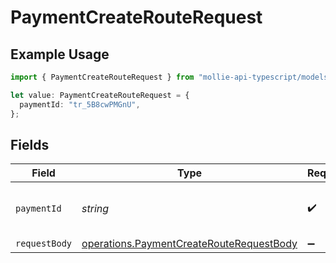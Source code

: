 # PaymentCreateRouteRequest

## Example Usage

```typescript
import { PaymentCreateRouteRequest } from "mollie-api-typescript/models/operations";

let value: PaymentCreateRouteRequest = {
  paymentId: "tr_5B8cwPMGnU",
};
```

## Fields

| Field                                                                                                | Type                                                                                                 | Required                                                                                             | Description                                                                                          | Example                                                                                              |
| ---------------------------------------------------------------------------------------------------- | ---------------------------------------------------------------------------------------------------- | ---------------------------------------------------------------------------------------------------- | ---------------------------------------------------------------------------------------------------- | ---------------------------------------------------------------------------------------------------- |
| `paymentId`                                                                                          | *string*                                                                                             | :heavy_check_mark:                                                                                   | Provide the ID of the related payment.                                                               | tr_5B8cwPMGnU                                                                                        |
| `requestBody`                                                                                        | [operations.PaymentCreateRouteRequestBody](../../models/operations/paymentcreaterouterequestbody.md) | :heavy_minus_sign:                                                                                   | N/A                                                                                                  |                                                                                                      |